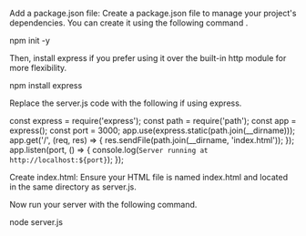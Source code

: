 Add a package.json file: Create a package.json file to manage your project's dependencies. You can create it using the following command .

npm init -y

Then, install express if you prefer using it over the built-in http module for more flexibility.

npm install express

Replace the server.js code with the following if using express.

const express = require('express');
const path = require('path');
const app = express();
const port = 3000;
app.use(express.static(path.join(__dirname)));
app.get('/', (req, res) => {
    res.sendFile(path.join(__dirname, 'index.html'));
});
app.listen(port, () => {
    console.log(`Server running at http://localhost:${port}`);
});


Create index.html: Ensure your HTML file is named index.html and located in the same directory as server.js.

Now run your server with the following command.

node server.js
